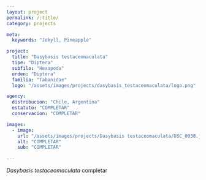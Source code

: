 ```yaml
---
layout: project
permalink: /:title/
category: projects

meta:
  keywords: "Jekyll, Pineapple"

project:
  title: "Dasybasis testaceomaculata"
  tipe: "Diptera"
  subfilo: "Hexapoda"
  orden: "Diptera"
  familia: "Tabanidae"
  logo: "/assets/images/projects/dasybasis_testaceomaculata/logo.png"

agency:
  distribucion: "Chile, Argentina"
  estatuto: "COMPLETAR"
  conservacion: "COMPLETAR"

images:
  - image:
    url: "/assets/images/projects/Dasybasis testaceomaculata/DSC_0038.jpg"
    alt: "COMPLETAR"
    sub: "COMPLETAR"
  
---
```

<p><i>Dasybasis testaceomaculata</i> completar </p>
